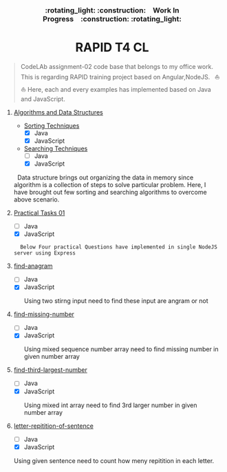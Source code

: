 <h3 align="center">:rotating_light: :construction:&ensp;&ensp;Work In Progress&ensp;&ensp;:construction: :rotating_light:</h3>
<h1 align="center">RAPID T4 CL</h1>

> CodeLAb assignment-02 code base that belongs to my office work. This is regarding RAPID training project based on Angular,NodeJS. &ensp;:boat: :boat:
>  Here, each and every examples has implemented based on Java and JavaScript.


1. [Algorithms and Data Structures](./Algorithms-and-Data-Structures)
    - [Sorting Techniques](./Algorithms-and-Data-Structures/Sorting-Techniques)
      - [x] Java
      - [x] JavaScript
    - [Searching Techniques](./Algorithms-and-Data-Structures/Searching-Techniques)
      - [ ] Java 
      - [x] JavaScript

	<p>&nbsp; Data structure brings out organizing the data in memory since algorithm is a collection of steps to solve particular problem. 
	Here, I have brought out few sorting and searching algorithms to overcome above scenario. </p>
	
2. [Practical Tasks 01](./Practical-Tasks-01) 
    - [ ] Java
    - [x] JavaScript
 
	````
	  Below Four practical Questions have implemented in single NodeJS server using Express
	````
	
3. [find-anagram](./find-anagram)
    - [ ] Java
    - [x] JavaScript
    	<p> Using two stirng input need to find these input are angram or not </p>
4. [find-missing-number](./find-missing-number)
    - [ ] Java
    - [x] JavaScript
    	<p> Using mixed sequence number array need to find missing number in given number array </p>
5. [find-third-largest-number](./find-third-largest-number)
    - [ ] Java
    - [x] JavaScript
    	<p> Using mixed int array need to find 3rd larger number in given number array </p>
6. [letter-repitition-of-sentence](./letter-repitition-of-sentence)
    - [ ] Java
    - [x] JavaScript
	<p> Using given sentence need to count how meny repitition in each letter.</p>

